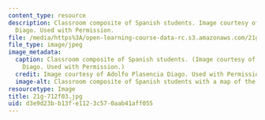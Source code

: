 ```yaml
---
content_type: resource
description: Classroom composite of Spanish students. Image courtesy of Adolfo Plasencia
  Diago. Used with Permission.
file: /media/https%3A/open-learning-course-data-rc.s3.amazonaws.com/21g-712-spanish-conversation-and-composition-fall-2003/d3e9d23bb13fe1123c570aab41aff055_21g-712f03.jpg
file_type: image/jpeg
image_metadata:
  caption: Classroom composite of Spanish students. (Image courtesy of Adolfo Plasencia
    Diago. Used with Permission.)
  credit: Image courtesy of Adolfo Plasencia Diago. Used with Permission.
  image-alt: Classroom composite of Spanish students with a map of the world.
resourcetype: Image
title: 21g-712f03.jpg
uid: d3e9d23b-b13f-e112-3c57-0aab41aff055
---
```

